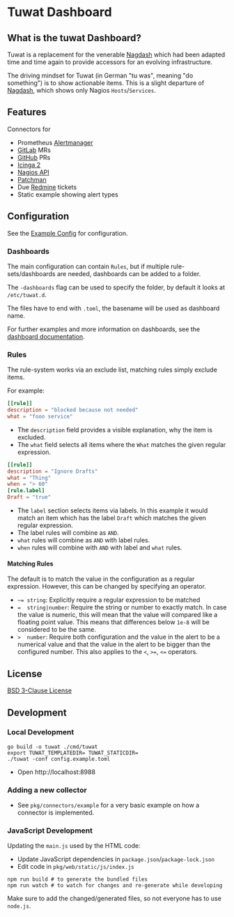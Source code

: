 # Tuwat Dashboard

## What is the tuwat Dashboard?

Tuwat is a replacement for the venerable [Nagdash] which had been adapted
time and time again to provide accessors for an evolving infrastructure.

The driving mindset for Tuwat (in German "tu was", meaning "do something")
is to show actionable items.  This is a  slight departure of [Nagdash],
which shows only Nagios `Hosts`/`Services`.

[Nagdash]: https://github.com/lozzd/Nagdash

## Features

Connectors for

* Prometheus [Alertmanager]
* [GitLab] MRs
* [GitHub] PRs
* [Icinga 2]
* [Nagios API]
* [Patchman]
* Due [Redmine] tickets
* Static example showing alert types

[Alertmanager]: https://prometheus.io/docs/alerting/latest/alertmanager/
[GitLab]: https://www.gitlab.com
[GitHub]: https://www.github.com
[Icinga 2]: https://icinga.com
[Nagios API]: https://github.com/zorkian/nagios-api
[Patchman]: https://github.com/furlongm/patchman
[Redmine]: https://redmine.org/

## Configuration

See the [Example Config](./config.example.toml) for configuration.

### Dashboards

The main configuration can contain `Rules`, but if multiple rule-sets/dashboards
are needed, dashboards can be added to a folder.

The `-dashboards` flag can be used to specify the folder, by default it looks
at `/etc/tuwat.d`.

The files have to end with `.toml`, the basename will be used as dashboard name.

For further examples and more information on dashboards, see the
[dashboard documentation](docs/dashboards.md).

### Rules

The rule-system works via an exclude list, matching rules simply exclude items.

For example:

```toml
[[rule]]
description = "blocked because not needed"
what = "fooo service"
```

* The `description` field provides a visible explanation, why the item is
  excluded.
* The `what` field selects all items where the `What` matches the given
  regular expression.

```toml
[[rule]]
description = "Ignore Drafts"
what = "Thing"
when = "> 60"
[rule.label]
Draft = "true"
```

* The `label` section selects items via labels.  In this example it would match
  an item which has the label `Draft` which matches the given regular expression.
* The label rules will combine as `AND`.
* `what` rules will combine as `AND` with label rules.
* `when` rules will combine with `AND` with label and `what` rules.

#### Matching Rules

The default is to match the value in the configuration as a regular expression.
However, this can be changed by specifying an operator.

* `~= string`: Explicitly require a regular expression to be matched
* `=  string|number`: Require the string or number to exactly match.  In case  
  the value is numeric, this will mean that the value will compared like a
  floating point value.  This means that differences below `1e-8` will be
  considered to be the same.
* `>  number`: Require both configuration and the value in the alert to be a
  numerical value and that the value in the alert to be bigger than the
  configured number.
  This also applies to the `<`, `>=`, `<=` operators.

## License

[BSD 3-Clause License](LICENSE)

## Development

### Local Development

```shell
go build -o tuwat ./cmd/tuwat
export TUWAT_TEMPLATEDIR= TUWAT_STATICDIR=
./tuwat -conf config.example.toml
```

* Open http://localhost:8988

### Adding a new collector

* See `pkg/connectors/example` for a very basic example on how a connector
  is implemented.

### JavaScript Development

Updating the `main.js` used by the HTML code:

* Update JavaScript dependencies in `package.json`/`package-lock.json`
* Edit code in `pkg/web/static/js/index.js`

```shell
npm run build # to generate the bundled files
npm run watch # to watch for changes and re-generate while developing
```

Make sure to add the changed/generated files, so not everyone has to use
`node.js`.
